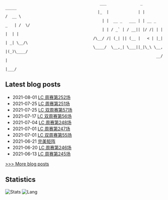 
```
                                          ___               _              _____ 
                                         |_  |             | |            /  __ \
                                           | |  __ _   ___ | | __ _   _   | /  \/
                                           | | / _` | / __|| |/ /| | | |  | |    
                                       /\__/ /| (_| || (__ |   < | |_| | _| \__/\
                                       \____/  \__,_| \___||_|\_\ \__, |(_)\____/
                                                                   __/ |         
                                                                  |___/          
```

## Latest blog posts
- 2021-08-01 [LC 周赛第252场](https://scnujackychen.github.io/2021/08/01/LC-weekly-contest-252/)
- 2021-07-25 [LC 周赛第251场](https://scnujackychen.github.io/2021/07/25/LC-weekly-contest-251/)
- 2021-07-25 [LC 双周赛第57场](https://scnujackychen.github.io/2021/07/25/LC-biweekly-contest-57/)
- 2021-07-17 [LC 双周赛第56场](https://scnujackychen.github.io/2021/07/18/LC-biweekly-contest-56/)
- 2021-07-04 [LC 周赛第248场](https://scnujackychen.github.io/2021/07/04/LC-weekly-contest-248/)
- 2021-07-01 [LC 周赛第247场](https://scnujackychen.github.io/2021/07/01/LC-weekly-contest-247/)
- 2021-07-01 [LC 双周赛第55场](https://scnujackychen.github.io/2021/07/01/LC-biweekly-contest-55/)
- 2021-06-21 [完美矩阵](https://scnujackychen.github.io/2021/06/22/perfect-matrix/)
- 2021-06-20 [LC 周赛第246场](https://scnujackychen.github.io/2021/06/20/LC-weekly-contest-246/)
- 2021-06-13 [LC 周赛第245场](https://scnujackychen.github.io/2021/06/13/LC-weekly-contest-245/)

[>>> More blog posts](https://jackyc.cn/)


## Statistics
![Stats](https://github-readme-stats.vercel.app/api?username=SCNUJackyChen)
![Lang](https://github-readme-stats.vercel.app/api/top-langs/?username=SCNUJackyChen&hide=ipynb,html&layout=compact)
